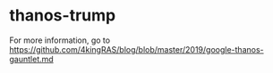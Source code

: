 # thanos-trump

For more information, go to
https://github.com/4kingRAS/blog/blob/master/2019/google-thanos-gauntlet.md